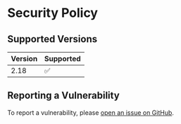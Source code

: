 # Security Policy

## Supported Versions

| Version | Supported           |
|---------|---------------------|
| 2.18    | :white_check_mark:  |

## Reporting a Vulnerability

To report a vulnerability, please [open an issue on GitHub](https://github.com/RomainPastureau/find_delay/security/advisories/new).